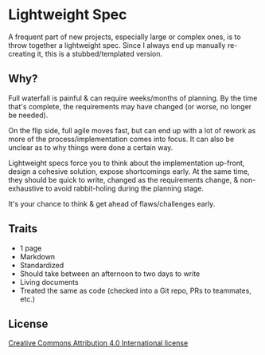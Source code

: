 # Lightweight Spec

A frequent part of new projects, especially large or complex ones, is to throw
together a lightweight spec. Since I always end up manually re-creating it,
this is a stubbed/templated version.


## Why?

Full waterfall is painful & can require weeks/months of planning. By the time
that's complete, the requirements may have changed (or worse, no longer be
needed).

On the flip side, full agile moves fast, but can end up with a lot of rework
as more of the process/implementation comes into focus. It can also be unclear
as to why things were done a certain way.

Lightweight specs force you to think about the implementation up-front, design
a cohesive solution, expose shortcomings early. At the same time, they should
be quick to write, changed as the requirements change, & non-exhaustive to
avoid rabbit-holing during the planning stage.

It's your chance to think & get ahead of flaws/challenges early.


## Traits

* 1 page
* Markdown
* Standardized
* Should take between an afternoon to two days to write
* Living documents
* Treated the same as code (checked into a Git repo, PRs to teammates, etc.)


## License

[Creative Commons Attribution 4.0 International license](https://creativecommons.org/licenses/by/4.0/)
